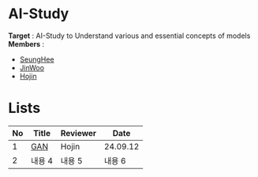 # AI-Study
**Target** : AI-Study to Understand various and essential concepts of models
**Members** : 
  * [SeungHee]()
  * [JinWoo]()
  * [Hojin](https://github.com/junghojin)

# Lists
| No | Title | Reviewer | Date |
|------|--------|--------|--------|
| 1    | [GAN]() | Hojin | 24.09.12 |
| 2    | 내용 4 | 내용 5 | 내용 6 |
